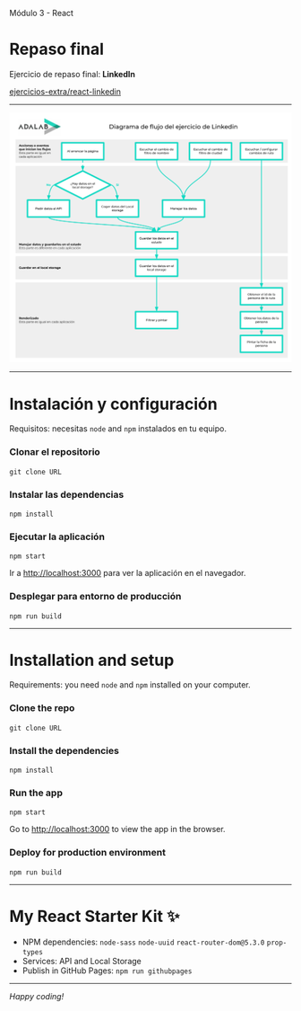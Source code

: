Módulo 3 - React

# Repaso final

Ejercicio de repaso final: **LinkedIn**

[ejercicios-extra/react-linkedin](https://github.com/Adalab/ejercicios-extra/tree/master/react-linkedin)

---

![Diagrama de fujo](./diagrama-de-flujo.svg)

---

# Instalación y configuración

Requisitos: necesitas `node` and `npm` instalados en tu equipo.

### Clonar el repositorio

```
git clone URL
```

### Instalar las dependencias

```
npm install
```

### Ejecutar la aplicación

```
npm start
```

Ir a [http://localhost:3000](http://localhost:3000) para ver la aplicación en el navegador.

### Desplegar para entorno de producción

```
npm run build
```

---

# Installation and setup

Requirements: you need `node` and `npm` installed on your computer.

### Clone the repo

```
git clone URL
```

### Install the dependencies

```
npm install
```

### Run the app

```
npm start
```

Go to [http://localhost:3000](http://localhost:3000) to view the app in the browser.

### Deploy for production environment

```
npm run build
```

---

# My React Starter Kit ✨

- NPM dependencies: `node-sass` `node-uuid` `react-router-dom@5.3.0` `prop-types`
- Services: API and Local Storage
- Publish in GitHub Pages: `npm run githubpages`

---

_Happy coding!_
